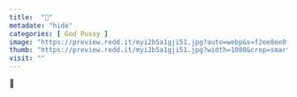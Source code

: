 ```yaml
---
title:  "🍑"
metadate: "hide"
categories: [ God Pussy ]
image: "https://preview.redd.it/myi2b5a1gji51.jpg?auto=webp&s=f2ee8ee0f213cc9495be670d5073c92bbf3d3535"
thumb: "https://preview.redd.it/myi2b5a1gji51.jpg?width=1080&crop=smart&auto=webp&s=7ac2f9f2af2fa31aeb03b09ac92b8563af1abce3"
visit: ""
---
```

🍑
